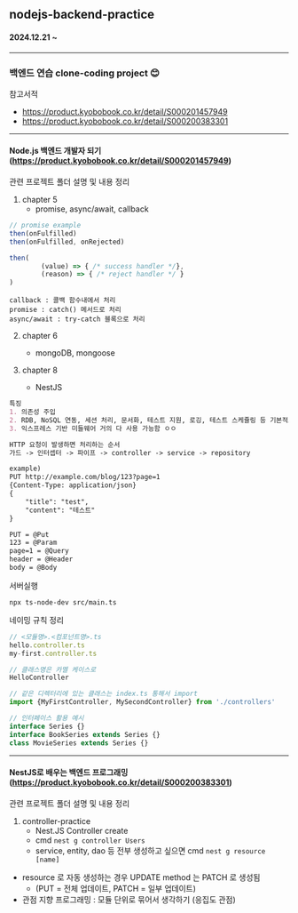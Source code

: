 ## nodejs-backend-practice
#### 2024.12.21 ~

----
### 백엔드 연습 clone-coding project 😊
참고서적 
- https://product.kyobobook.co.kr/detail/S000201457949
- https://product.kyobobook.co.kr/detail/S000200383301
----
#### Node.js 백엔드 개발자 되기(https://product.kyobobook.co.kr/detail/S000201457949)
관련 프로젝트 폴더 설명 및 내용 정리

1. chapter 5 
   - promise, async/await, callback
```javascript
// promise example
then(onFulfilled)
then(onFulfilled, onRejected)

then(
        (value) => { /* success handler */},
        (reason) => { /* reject handler */ }
)

```
```
callback : 콜백 함수내에서 처리
promise : catch() 메서드로 처리
async/await : try-catch 블록으로 처리
```

2. chapter 6
   - mongoDB, mongoose


3. chapter 8
   - NestJS
```markdown
특징
1. 의존성 주입
2. RDB, NoSQL 연동, 세션 처리, 문서화, 테스트 지원, 로깅, 테스트 스케쥴링 등 기본적으로 제공해줌
3. 익스프레스 기반 미들웨어 거의 다 사용 가능함 ㅇㅇ

HTTP 요청이 발생하면 처리하는 순서
가드 -> 인터셉터 -> 파이프 -> controller -> service -> repository
```
```markdown
example)
PUT http://example.com/blog/123?page=1
{Content-Type: application/json}
{
    "title": "test",
    "content": "테스트"
}

PUT = @Put
123 = @Param
page=1 = @Query
header = @Header
body = @Body
```
서버실행
``` shell
npx ts-node-dev src/main.ts
```
네이밍 규칙 정리
```typescript
// <모듈명>.<컴포넌트명>.ts
hello.controller.ts
my-first.controller.ts

// 클래스명은 카멜 케이스로
HelloController

// 같은 디렉터리에 있는 클래스는 index.ts 통해서 import
import {MyFirstController, MySecondController} from './controllers'

// 인터페이스 활용 예시
interface Series {}
interface BookSeries extends Series {}
class MovieSeries extends Series {}
```


---- 
#### NestJS로 배우는 백엔드 프로그래밍(https://product.kyobobook.co.kr/detail/S000200383301)
관련 프로젝트 폴더 설명 및 내용 정리

1. controller-practice
   - Nest.JS Controller create
   - cmd `nest g controller Users`
   - service, entity, dao 등 전부 생성하고 싶으면 cmd `nest g resource [name]`
* resource 로 자동 생성하는 경우 UPDATE method 는 PATCH 로 생성됨
  * (PUT = 전체 업데이트, PATCH = 일부 업데이트)
* 관점 지향 프로그래밍 : 모듈 단위로 묶어서 생각하기 (응집도 관점)